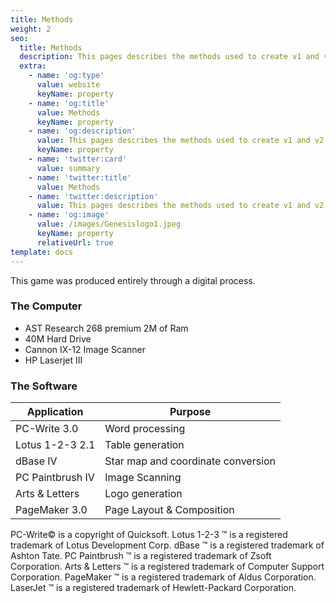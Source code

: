 ```yaml
---
title: Methods
weight: 2
seo:
  title: Methods
  description: This pages describes the methods used to create v1 and v2 of the game
  extra:
    - name: 'og:type'
      value: website
      keyName: property
    - name: 'og:title'
      value: Methods
      keyName: property
    - name: 'og:description'
      value: This pages describes the methods used to create v1 and v2 of the game
      keyName: property
    - name: 'twitter:card'
      value: summary
    - name: 'twitter:title'
      value: Methods
    - name: 'twitter:description'
      value: This pages describes the methods used to create v1 and v2 of the game
    - name: 'og:image'
      value: /images/Genesislogo1.jpeg
      keyName: property
      relativeUrl: true
template: docs
---
```


This game was produced entirely through a digital process.

### The Computer
* AST Research 268 premium 2M of Ram<br>
* 40M Hard Drive<br>
* Cannon IX-12 Image Scanner<br>
* HP Laserjet III<br>

### The Software
| Application      | Purpose                            |
|------------------|------------------------------------|
| PC-Write 3.0     | Word processing                    |
| Lotus 1-2-3 2.1  | Table generation                   |
| dBase IV         | Star map and coordinate conversion |
| PC Paintbrush IV | Image Scanning                     |
| Arts & Letters   | Logo generation                    |
| PageMaker 3.0    | Page Layout & Composition          |

PC-Write© is a copyright of Quicksoft. Lotus 1-2-3	&#8482; is a registered trademark of Lotus Development Corp. dBase	&#8482; is a registered trademark of Ashton Tate. PC Paintbrush	&#8482; is a registered trademark of Zsoft Corporation. Arts & Letters	&#8482; is a registered trademark of Computer Support Corporation. PageMaker	&#8482; is a registered trademark of Aldus Corporation. LaserJet	&#8482; is a registered trademark of Hewlett-Packard Corporation.
